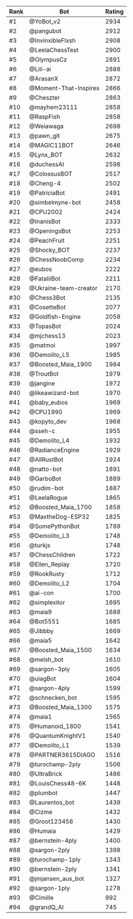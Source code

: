 Rank|Bot|Rating
---|---|---
#1|@YoBot_v2|2934
#2|@pangubot|2912
#3|@InvinxibleFlxsh|2908
#4|@LeelaChessTest|2900
#5|@OlympusCz|2891
#6|@Lili-ai|2888
#7|@ArasanX|2872
#8|@Moment-That-Inspires|2866
#9|@Cheszter|2863
#10|@mayhem23111|2858
#11|@RaspFish|2858
#12|@Weiawaga|2698
#13|@pawn_git|2675
#14|@MAGIC11BOT|2646
#15|@Lynx_BOT|2632
#16|@duchessAI|2598
#17|@ColossusBOT|2517
#18|@Cheng-4|2502
#19|@PatriciaBot|2491
#20|@simbelmyne-bot|2458
#21|@CPU2002|2424
#22|@InanisBot|2333
#23|@OpeningsBot|2253
#24|@PeachFruit|2251
#25|@Shocky_BOT|2237
#26|@ChessNoobComp|2234
#27|@eubos|2222
#28|@FataliiBot|2211
#29|@Ukraine-team-creator|2170
#30|@Chess3Bot|2135
#31|@CosetteBot|2077
#32|@Goldfish-Engine|2058
#33|@TopasBot|2024
#34|@mjchess13|2023
#35|@matmoi|1997
#36|@Demolito_L5|1985
#37|@Boosted_Maia_1900|1984
#38|@TroutBot|1979
#39|@jangine|1972
#40|@likeawizard-bot|1970
#41|@baby_eubos|1969
#42|@CPU1990|1969
#43|@kopyto_dev|1968
#44|@sseh-c|1955
#45|@Demolito_L4|1932
#46|@RadianceEngine|1929
#47|@AllRustBot|1924
#48|@natto-bot|1891
#49|@GarboBot|1889
#50|@rudim-bot|1887
#51|@LeelaRogue|1865
#52|@Boosted_Maia_1700|1858
#53|@MaxtheDog-ESP32|1825
#54|@SomePythonBot|1789
#55|@Demolito_L3|1748
#56|@turkjs|1748
#57|@ChessChildren|1722
#58|@Ellen_Replay|1720
#59|@RookRusty|1712
#60|@Demolito_L2|1704
#61|@ai-con|1700
#62|@simplexitor|1695
#63|@maia9|1688
#64|@Bot5551|1685
#65|@Jibbby|1669
#66|@maia5|1642
#67|@Boosted_Maia_1500|1634
#68|@melsh_bot|1610
#69|@sargon-3ply|1605
#70|@uiagBot|1604
#71|@sargon-4ply|1599
#72|@schnecken_bot|1595
#73|@Boosted_Maia_1300|1575
#74|@maia1|1565
#75|@Humanoid_1800|1541
#76|@QuantumKnightV1|1540
#77|@Demolito_L1|1539
#78|@PARTNER3615DIAGO|1516
#79|@turochamp-2ply|1506
#80|@UltraBrick|1486
#81|@LouisChess48-6K|1448
#82|@plumbot|1447
#83|@Laurentos_bot|1439
#84|@Cizme|1432
#85|@Groot123456|1430
#86|@Humaia|1429
#87|@bernstein-4ply|1400
#88|@sargon-2ply|1398
#89|@turochamp-1ply|1343
#90|@bernstein-2ply|1341
#91|@jmjansen_aus_bot|1327
#92|@sargon-1ply|1278
#93|@Cimille|992
#94|@grandQ_AI|745
